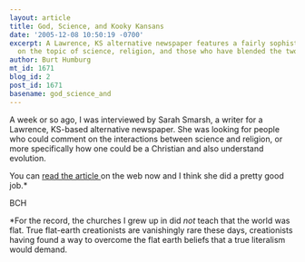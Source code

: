 ```yaml
---
layout: article
title: God, Science, and Kooky Kansans
date: '2005-12-08 10:50:19 -0700'
excerpt: A Lawrence, KS alternative newspaper features a fairly sophisticated article
  on the topic of science, religion, and those who have blended the two.
author: Burt Humburg
mt_id: 1671
blog_id: 2
post_id: 1671
basename: god_science_and
---
```

A week or so ago, I was interviewed by Sarah Smarsh, a writer for a Lawrence, KS-based alternative newspaper. She was looking for people who could comment on the interactions between science and religion, or more specifically how one could be a Christian and also understand evolution.

You can [read the article
](http://www.lawrence.com/news/2005/dec/05/god_science_and_kooky_kansans_who_love_them_both/) on the web now and I think she did a pretty good job.\*

BCH

\*For the record, the churches I grew up in did _not_ teach that the world was flat. True flat-earth creationists are vanishingly rare these days, creationists having found a way to overcome the flat earth beliefs that a true literalism would demand.

